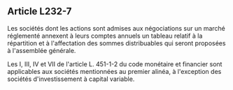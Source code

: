 Article L232-7
----
Les sociétés dont les actions sont admises aux négociations sur un marché
réglementé annexent à leurs comptes annuels un tableau relatif à la répartition
et à l'affectation des sommes distribuables qui seront proposées à l'assemblée
générale.

Les I, III, IV et VII de l'article L. 451-1-2 du code monétaire et financier
sont applicables aux sociétés mentionnées au premier alinéa, à l'exception des
sociétés d'investissement à capital variable.

